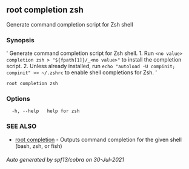## root completion zsh

Generate command completion script for Zsh shell

### Synopsis

' Generate command completion script for Zsh shell. 1. Run `<no value> completion zsh > "${fpath[1]}/_<no value>"` to install the completion script. 2. Unless already installed, run `echo "autoload -U compinit; compinit" >> ~/.zshrc` to enable shell completions for Zsh. '

```
root completion zsh
```

### Options

```
  -h, --help   help for zsh
```

### SEE ALSO

* [root completion](root_completion.md)	 - Outputs command completion for the given shell (bash, zsh, or fish)

###### Auto generated by spf13/cobra on 30-Jul-2021
